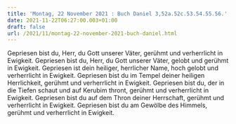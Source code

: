```yaml
---
title: 'Montag, 22 November 2021 : Buch Daniel 3,52a.52c.53.54.55.56.'
date: 2021-11-22T06:27:00.003+01:00
draft: false
url: /2021/11/montag-22-november-2021-buch-daniel.html
---
```


Gepriesen bist du, Herr, du Gott unserer Väter, gerühmt und verherrlicht in Ewigkeit. Gepriesen bist du, Herr, du Gott unserer Väter, gelobt und gerühmt in Ewigkeit. Gepriesen ist dein heiliger, herrlicher Name, hoch gelobt und verherrlicht in Ewigkeit. Gepriesen bist du im Tempel deiner heiligen Herrlichkeit, gerühmt und verherrlicht in Ewigkeit. Gepriesen bist du, der in die Tiefen schaut und auf Kerubim thront, gerühmt und verherrlicht in Ewigkeit. Gepriesen bist du auf dem Thron deiner Herrschaft, gerühmt und verherrlicht in Ewigkeit. Gepriesen bist du am Gewölbe des Himmels, gerühmt und verherrlicht in Ewigkeit.